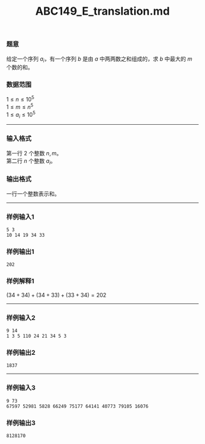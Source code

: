 ﻿---
title: "ABC149_E_translation.md"
tags: []
author: ""
created: ""
---

### 题意 
给定一个序列 $a_i$，有一个序列 $b$ 是由 $a$ 中两两数之和组成的，求 $b$ 中最大的 $m$ 个数的和。
### 数据范围
$1\le n\le10^5$  
$1\le m\le n^5$  
$1\le a_i\le 10^5$  

---
### 输入格式
第一行 $2$ 个整数 $n,m$。  
第二行 $n$ 个整数 $a_i$。  
### 输出格式
一行一个整数表示和。

---
### 样例输入1
```
5 3
10 14 19 34 33
```
### 样例输出1
```
202
```
### 样例解释1
$(34+34)+(34+33)+(33+34)=202$

---
### 样例输入2
```
9 14
1 3 5 110 24 21 34 5 3
```
### 样例输出2
```
1837
```

---
### 样例输入3
```
9 73
67597 52981 5828 66249 75177 64141 40773 79105 16076
```
### 样例输出3
```
8128170
```

